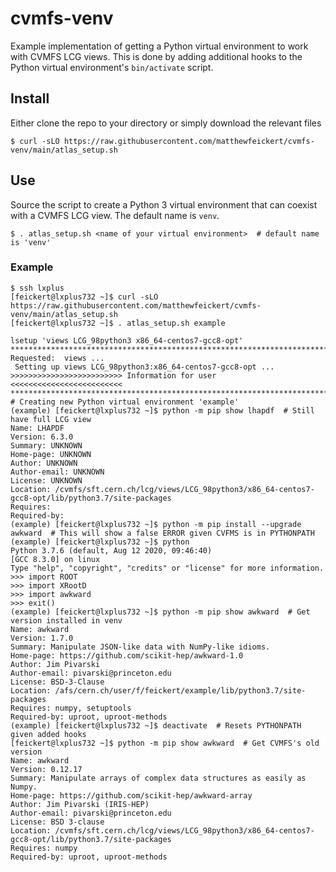 # cvmfs-venv

Example implementation of getting a Python virtual environment to work with CVMFS LCG views. This is done by adding additional hooks to the Python virtual environment's `bin/activate` script.

## Install

Either clone the repo to your directory or simply download the relevant files

```console
$ curl -sLO https://raw.githubusercontent.com/matthewfeickert/cvmfs-venv/main/atlas_setup.sh
```

## Use

Source the script to create a Python 3 virtual environment that can coexist with a CVMFS LCG view. The default name is `venv`.

```console
$ . atlas_setup.sh <name of your virtual environment>  # default name is 'venv'
```

### Example

```console
$ ssh lxplus
[feickert@lxplus732 ~]$ curl -sLO https://raw.githubusercontent.com/matthewfeickert/cvmfs-venv/main/atlas_setup.sh
[feickert@lxplus732 ~]$ . atlas_setup.sh example

lsetup 'views LCG_98python3 x86_64-centos7-gcc8-opt'
************************************************************************
Requested:  views ...
 Setting up views LCG_98python3:x86_64-centos7-gcc8-opt ...
>>>>>>>>>>>>>>>>>>>>>>>>> Information for user <<<<<<<<<<<<<<<<<<<<<<<<<
************************************************************************
# Creating new Python virtual environment 'example'
(example) [feickert@lxplus732 ~]$ python -m pip show lhapdf  # Still have full LCG view
Name: LHAPDF
Version: 6.3.0
Summary: UNKNOWN
Home-page: UNKNOWN
Author: UNKNOWN
Author-email: UNKNOWN
License: UNKNOWN
Location: /cvmfs/sft.cern.ch/lcg/views/LCG_98python3/x86_64-centos7-gcc8-opt/lib/python3.7/site-packages
Requires:
Required-by:
(example) [feickert@lxplus732 ~]$ python -m pip install --upgrade awkward  # This will show a false ERROR given CVFMS is in PYTHONPATH
(example) [feickert@lxplus732 ~]$ python
Python 3.7.6 (default, Aug 12 2020, 09:46:40)
[GCC 8.3.0] on linux
Type "help", "copyright", "credits" or "license" for more information.
>>> import ROOT
>>> import XRootD
>>> import awkward
>>> exit()
(example) [feickert@lxplus732 ~]$ python -m pip show awkward  # Get version installed in venv
Name: awkward
Version: 1.7.0
Summary: Manipulate JSON-like data with NumPy-like idioms.
Home-page: https://github.com/scikit-hep/awkward-1.0
Author: Jim Pivarski
Author-email: pivarski@princeton.edu
License: BSD-3-Clause
Location: /afs/cern.ch/user/f/feickert/example/lib/python3.7/site-packages
Requires: numpy, setuptools
Required-by: uproot, uproot-methods
(example) [feickert@lxplus732 ~]$ deactivate  # Resets PYTHONPATH given added hooks
[feickert@lxplus732 ~]$ python -m pip show awkward  # Get CVMFS's old version
Name: awkward
Version: 0.12.17
Summary: Manipulate arrays of complex data structures as easily as Numpy.
Home-page: https://github.com/scikit-hep/awkward-array
Author: Jim Pivarski (IRIS-HEP)
Author-email: pivarski@princeton.edu
License: BSD 3-clause
Location: /cvmfs/sft.cern.ch/lcg/views/LCG_98python3/x86_64-centos7-gcc8-opt/lib/python3.7/site-packages
Requires: numpy
Required-by: uproot, uproot-methods
```
